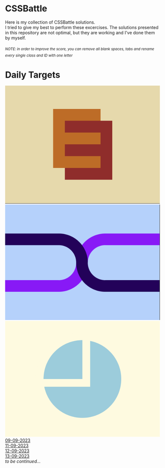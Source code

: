 # CSSBattle
Here is my collection of CSSBattle solutions. 
<br>
I tried to give my best to perform these excercises. The solutions presented in this repository are not optimal, but they are working and I've done them by myself.

<sub>_NOTE: in order to improve the score, you can remove all blank spaces, tabs and rename every single class and ID with one letter_</sub>

# Daily Targets
![09-09-2023-photo](/daily-targets/09-09-2023/09-09-2023-photo.png)
![11-09-2023-photo](/daily-targets/11-09-2023/11-09-2023-photo.png)
![12-09-2023-photo](/daily-targets/12-09-2023/12-09-2023-photo.png)
<br>
[09-09-2023](https://cssbattle.dev/play/G4otTDLJBbYCrKVVtr6q)
<br>
[11-09-2023](https://cssbattle.dev/play/UidFZ3Ir3BBfqdSdxbLA)
<br>
[12-09-2023](https://cssbattle.dev/play/97lYDZ08hstqexDs9HeT)
<br>
[13-09-2023](https://cssbattle.dev/play/gK8G0EfMHBHjUEe8qHfr)
<br>
_to be continued..._